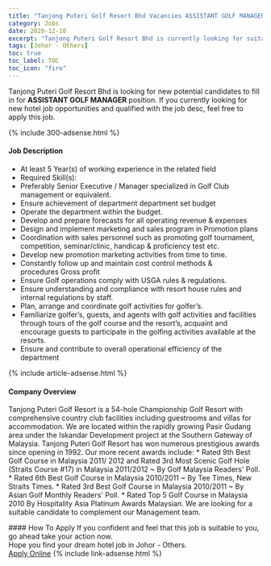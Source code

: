 ```yaml
---
title: "Tanjong Puteri Golf Resort Bhd Vacancies ASSISTANT GOLF MANAGER" 
category: Jobs 
date: 2020-12-10 
excerpt: "Tanjong Puteri Golf Resort Bhd is currently looking for suitable person to fill in the ASSISTANT GOLF MANAGER which positioned at Johor - Others" 
tags: [Johor - Others] 
toc: true 
toc_label: TOC 
toc_icon: "fire" 
--- 
```


<p>Tanjong Puteri Golf Resort Bhd is looking for new potential candidates to fill in for <b>ASSISTANT GOLF MANAGER</b> position. If you currently looking for new hotel job opportunities and qualified with the job desc, feel free to apply this job.
</p>{% include 300-adsense.html %} 
<div><div><div><h4>Job Description</h4></div></div><div><div><span><div><ul><li>At least 5 Year(s) of working experience in the related field</li><li>Required Skill(s):</li><li>Preferably Senior Executive / Manager specialized in Golf Club management or equivalent.</li><li>Ensure achievement of department department set budget</li><li>Operate the department within the budget.&#160;&#160;&#160;&#160;&#160;&#160;&#160;&#160;&#160;&#160;&#160;&#160;&#160;&#160;&#160;&#160;&#160;&#160;&#160;&#160;&#160;&#160;&#160;</li><li>Develop and prepare forecasts for all operating revenue &amp; expenses</li><li>Design and implement marketing and sales program in Promotion plans</li><li>Coordination with sales personnel such as promoting golf tournament, competition, seminar/clinic, handicap &amp; proficiency test etc.</li><li>Develop new promotion marketing activities from time to time.&#160;&#160;&#160;&#160;&#160;&#160;&#160;&#160;&#160;&#160;&#160;&#160;&#160;&#160;&#160;</li><li>Constantly follow up and maintain cost control methods &amp; procedures&#160;Gross profit</li><li>Ensure Golf operations comply with USGA rules &amp; regulations.</li><li>Ensure understanding and compliance with resort house rules and internal regulations by staff.</li><li>Plan, arrange and coordinate golf activities for golfer&#8217;s.</li><li>Familiarize golfer&#8217;s, guests, and agents with golf activities and facilities through tours of the golf course and the resort&#8217;s, acquaint and encourage guests to participate in the golfing activities available at the resorts.</li><li>Ensure and contribute to overall operational efficiency of the department&#160;&#160;&#160;&#160;&#160;&#160;&#160;&#160;&#160;&#160;&#160;&#160;&#160;&#160;&#160;&#160;&#160;</li></ul></div></span></div></div></div> 
{% include article-adsense.html %} 
<div><div><div><h4>Company Overview</h4></div></div><div><div><span><div><p>Tanjong Puteri Golf Resort is a 54-hole Championship Golf Resort with comprehensive country club facilities including guestrooms and villas for accommodation. We are located within the rapidly growing Pasir Gudang area under the Iskandar Development project at the Southern Gateway of Malaysia. Tanjong Puteri Golf Resort has won numerous prestigious awards since opening in 1992. Our more recent awards include: * Rated 9th&#160;Best Golf Course in Malaysia 2011/ 2012 and Rated 3rd Most Scenic Golf Hole (Straits Course #17) in Malaysia 2011/2012 ~ By Golf Malaysia Readers' Poll. * Rated 6th Best Golf Course in Malaysia 2010/2011 ~ By Tee Times, New Straits Times. * Rated 3rd&#160;Best Golf Course in Malaysia 2010/2011&#160;~ By Asian Golf Monthly Readers' Poll. *&#160;Rated Top 5 Golf Course in Malaysia 2010 By Hospitality Asia Platinum Awards Malaysian.  We are looking for a suitable candidate to complement our Management team.</p></div></span></div></div></div> 
#### How To Apply 
If you confident and feel that this job is suitable to you, go ahead take your action now. <br/> 
Hope you find your dream hotel job in Johor - Others. <br/> 
<a href="https://www.jobstreet.com.my/en/job/assistant-golf-manager-4440720?jobId=jobstreet-my-job-4440720&sectionRank=6&token=0~0f99dfaf-f638-4af0-8297-74209495fd2f&fr=SRP%20View%20In%20New%20Ta" class="btn btn--info" target="_blank" rel="nofollow noopenner">Apply Online</a> 
{% include link-adsense.html %} 